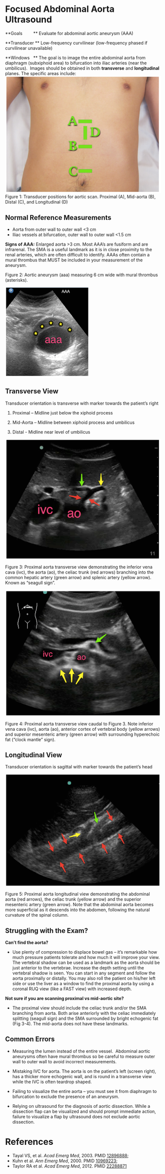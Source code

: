 


# Focused Abdominal Aorta Ultrasound

**Goals         ** Evaluate for abdominal aortic aneurysm (AAA)

**Transducer ** Low-frequency curvilinear (low-frequency phased if curvilinear unavailable)

**Windows   ** The goal is to image the entire abdominal aorta from diaphragm (subxiphoid area) to bifurcation into iliac arteries (near the umbilicus).  Images should be obtained in both **transverse** and **longitudinal** planes. The specific areas include:![](image-0.png)Figure 1: Transducer positions for aortic scan. Proximal (A), Mid-aorta (B), Distal (C), and Longitudinal (D)

## Normal Reference Measurements

-   Aorta from outer wall to outer wall &lt;3 cm
-   Iliac vessels at bifurcation, outer wall to outer wall &lt;1.5 cm

**Signs of AAA:** Enlarged aorta &gt;3 cm. Most AAA’s are fusiform and are infrarenal. The SMA is a useful landmark as it is in close proximity to the renal arteries, which are often difficult to identify. AAAs often contain a mural thrombus that MUST be included in your measurement of the aneurysm.

Figure 2: Aortic aneurysm (aaa) measuring 6 cm wide with mural thrombus (asterisks).

![](image-1.png)

## Transverse View

Transducer orientation is transverse with marker towards the patient’s right

1.  Proximal – Midline just below the xiphoid process

2. Mid-Aorta – Midline between xiphoid process and umbilicus

3. Distal - Midline near level of umbilicus

![](image-2.png)

Figure 3: Proximal aorta transverse view demonstrating the inferior vena cava (ivc), the aorta (ao), the celiac trunk (red arrows) branching into the common hepatic artery (green arrow) and splenic artery (yellow arrow). Known as “seagull sign”.

![](image-3.png)

Figure 4: Proximal aorta transverse view caudal to Figure 3. Note inferior vena cava (ivc), aorta (ao), anterior cortex of vertebral body (yellow arrows) and superior mesenteric artery (green arrow) with surrounding hyperechoic fat (“clock mantle” sign).

## Longitudinal View

Transducer orientation is sagittal with marker towards the patient’s head 

![](image-4.png)

Figure 5: Proximal aorta longitudinal view demonstrating the abdominal aorta (red arrows), the celiac trunk (yellow arrow) and the superior mesenteric artery (green arrow). Note that the abdominal aorta becomes more superficial as it descends into the abdomen, following the natural curvature of the spinal column.

## Struggling with the Exam?

**Can’t find the aorta?**
  -   Use plenty of compression to displace bowel gas – it’s remarkable how much pressure patients tolerate and how much it will improve your view. The vertebral shadow can be used as a landmark as the aorta should be just anterior to the vertebrae. Increase the depth setting until the vertebral shadow is seen. You can start in any segment and follow the aorta proximally or distally. You may also roll the patient on his/her left side or use the liver as a window to find the proximal aorta by using a coronal RUQ view (like a FAST view) with increased depth.

**Not sure if you are scanning proximal vs mid-aortic site?**
  -   The proximal view should include the celiac trunk and/or the SMA branching from aorta. Both arise anteriorly with the celiac immediately splitting (seagull sign) and the SMA surrounded by bright echogenic fat (Fig 3-4). The mid-aorta does not have these landmarks.

## Common Errors

-   Measuring the lumen instead of the entire vessel.  Abdominal aortic aneurysms often have mural thrombus so be careful to measure outer wall to outer wall to avoid incorrect measurements. 

-   Mistaking IVC for aorta. The aorta is on the patient’s left (screen right), has a thicker more echogenic wall, and is round in a transverse view while the IVC is often teardrop shaped.

-   Failing to visualize the entire aorta – you must see it from diaphragm to bifurcation to exclude the presence of an aneurysm.  

-   Relying on ultrasound for the diagnosis of aortic dissection. While a dissection flap can be visualized and should prompt immediate action, failure to visualize a flap by ultrasound does not exclude aortic dissection.

# References

- Tayal VS, et al. *Acad Emerg Med*, 2003. PMID [12896888](http://www.ncbi.nlm.nih.gov/pubmed/12896888);
- Kuhn et al. *Ann Emerg Med*, 2000. PMID [10969223](http://www.ncbi.nlm.nih.gov/pubmed/10969223);
- Taylor RA et al. *Acad Emerg Med*, 2012. PMID [22288871](http://www.ncbi.nlm.nih.gov/pubmed/22288871)
